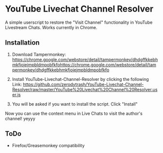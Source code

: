 # YouTube Livechat Channel Resolver
 A simple userscript to restore the "Visit Channel" functionality in YouTube Livestream Chats. Works currently in Chrome.

## Installation
1. Download Tampermonkey: https://chrome.google.com/webstore/detail/tampermonkey/dhdgffkkebhmkfjojejmpbldmpobfkfohttps://chrome.google.com/webstore/detail/tampermonkey/dhdgffkkebhmkfjojejmpbldmpobfkfo

2. Install YouTube-Livechat-Channel-Resolver by clicking the following Link: https://github.com/zerodytrash/YouTube-Livechat-Channel-Resolver/raw/master/YouTube%20Livechat%20Channel%20Resolver.user.js

3. You will be asked if you want to install the script. Click "Install"

Now you can use the context menu in Live Chats to visit the author's channel! yeyyy

## ToDo

- Firefox/Greasemonkey compatibility
